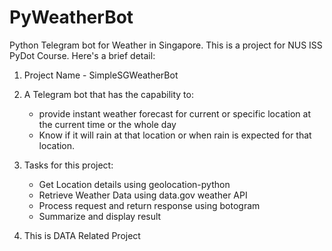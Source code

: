 # PyWeatherBot
Python Telegram bot for Weather in Singapore. 
This is a project for NUS ISS PyDot Course. Here's a brief detail:

1. Project Name - SimpleSGWeatherBot

2. A Telegram bot that has the capability to: 
   - provide instant weather forecast for current or specific location at the current time or the whole day 
   - Know if it will rain at that location or when rain is expected for that location.

3. Tasks for this project:	 	
   - Get Location details using geolocation-python	 	 	
   - Retrieve Weather Data using data.gov weather API	 	 	
   - Process request and return response using botogram 	
   - Summarize and display result

4. This is DATA Related Project
